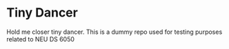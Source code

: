 # Tiny Dancer

Hold me closer tiny dancer. This is a dummy repo used for testing
purposes related to NEU DS 6050

